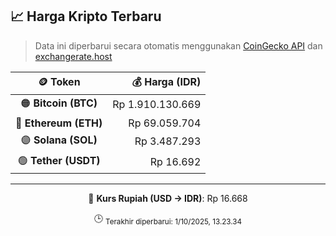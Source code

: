 

<!-- HARGA_KRIPTO -->
## 📈 Harga Kripto Terbaru

> Data ini diperbarui secara otomatis menggunakan [CoinGecko API](https://www.coingecko.com/) dan [exchangerate.host](https://exchangerate.host/)

<div align="center">

| 🪙 Token | 💰 Harga (IDR) |
|:------:|---------------:|
| 🟠 **Bitcoin (BTC)**   | Rp 1.910.130.669 |
| 🔵 **Ethereum (ETH)**  | Rp 69.059.704 |
| 🟣 **Solana (SOL)**    | Rp 3.487.293 |
| 🟢 **Tether (USDT)**   | Rp 16.692 |

---

💱 **Kurs Rupiah (USD → IDR)**: Rp 16.668

🕒 <sub>Terakhir diperbarui: 1/10/2025, 13.23.34</sub>

</div>
<!-- /HARGA_KRIPTO -->